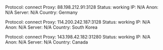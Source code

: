 Protocol: connect
Proxy: 88.198.212.91:3128
Status: working
IP: N/A
Anon: N/A
Server: N/A
Country: Germany

Protocol: connect
Proxy: 114.200.242.187:3128
Status: working
IP: N/A
Anon: N/A
Server: N/A
Country: South Korea

Protocol: connect
Proxy: 143.198.42.182:31280
Status: working
IP: N/A
Anon: N/A
Server: N/A
Country: Canada

